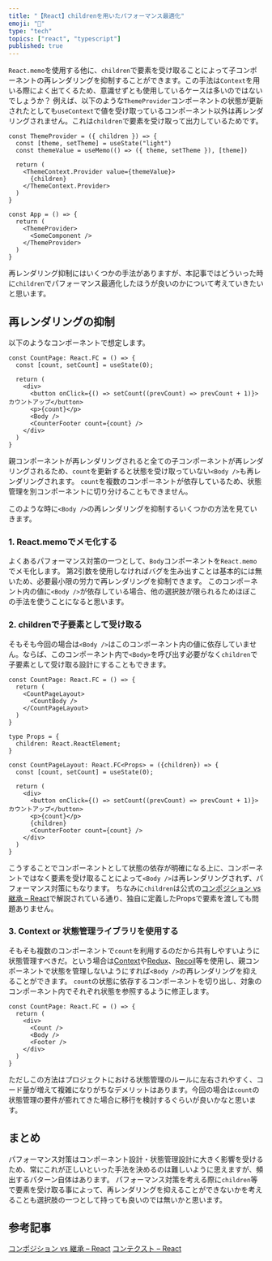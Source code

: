 ```yaml
---
title: "【React】childrenを用いたパフォーマンス最適化"
emoji: "📄"
type: "tech"
topics: ["react", "typescript"]
published: true
---
```


`React.memo`を使用する他に、`children`で要素を受け取ることによって子コンポーネントの再レンダリングを抑制することができます。この手法は`Context`を用いる際によく出てくるため、意識せずとも使用しているケースは多いのではないでしょうか？
例えば、以下のような`ThemeProvider`コンポーネントの状態が更新されたとしても`useContext`で値を受け取っているコンポーネント以外は再レンダリングされません。これは`children`で要素を受け取って出力しているためです。

```tsx:ThemeProvider.tsx
const ThemeProvider = ({ children }) => {
  const [theme, setTheme] = useState("light")
  const themeValue = useMemo(() => ({ theme, setTheme }), [theme])

  return (
    <ThemeContext.Provider value={themeValue}>
      {children}
    </ThemeContext.Provider>
  )
}
```

```tsx:App.tsx
const App = () => {
  return (
    <ThemeProvider>
      <SomeComponent />
    </ThemeProvider>
  )
}
```

再レンダリング抑制にはいくつかの手法がありますが、本記事ではどういった時に`children`でパフォーマンス最適化したほうが良いのかについて考えていきたいと思います。

## 再レンダリングの抑制

以下のようなコンポーネントで想定します。

```tsx:CountPage.tsx
const CountPage: React.FC = () => {
  const [count, setCount] = useState(0);
  
  return (
    <div>
      <button onClick={() => setCount((prevCount) => prevCount + 1)}>カウントアップ</button>
      <p>{count}</p>
      <Body />
      <CounterFooter count={count} />
    </div>
  )
}
```

親コンポーネントが再レンダリングされると全ての子コンポーネントが再レンダリングされるため、`count`を更新すると状態を受け取っていない`<Body />`も再レンダリングされます。
`count`を複数のコンポーネントが依存しているため、状態管理を別コンポーネントに切り分けることもできません。

このような時に`<Body />`の再レンダリングを抑制するいくつかの方法を見ていきます。

### 1. React.memoでメモ化する

よくあるパフォーマンス対策の一つとして、`Body`コンポーネントを`React.memo`でメモ化します。
第2引数を使用しなければバグを生み出すことは基本的には無いため、必要最小限の労力で再レンダリングを抑制できます。
このコンポーネント内の値に`<Body />`が依存している場合、他の選択肢が限られるためほぼこの手法を使うことになると思います。

### 2. childrenで子要素として受け取る

そもそも今回の場合は`<Body />`はこのコンポーネント内の値に依存していません。ならば、このコンポーネント内で`<Body>`を呼び出す必要がなく`children`で子要素として受け取る設計にすることもできます。

```tsx:App.tsx
const CountPage: React.FC = () => {
  return (
    <CountPageLayout>
      <CountBody />
    </CountPageLayout>
  )
}
```

```tsx:CountPageLayout.tsx
type Props = {
  children: React.ReactElement;
}

const CountPageLayout: React.FC<Props> = ({children}) => {
  const [count, setCount] = useState(0);
  
  return (
    <div>
      <button onClick={() => setCount((prevCount) => prevCount + 1)}>カウントアップ</button>
      <p>{count}</p>
      {children}
      <CounterFooter count={count} />
    </div>
  )
}
```

こうすることでコンポーネントとして状態の依存が明確になる上に、コンポーネントではなく要素を受け取ることによって`<Body />`は再レンダリングされず、パフォーマンス対策にもなります。
ちなみに`children`は公式の[コンポジション vs 継承 – React](https://ja.reactjs.org/docs/composition-vs-inheritance.html)で解説されている通り、独自に定義したPropsで要素を渡しても問題ありません。

### 3. Context or 状態管理ライブラリを使用する

そもそも複数のコンポーネントで`count`を利用するのだから共有しやすいように状態管理すべきだ。という場合は[Context](https://ja.reactjs.org/docs/context.html#reactcreatecontext)や[Redux](https://redux.js.org/)、[Recoil](https://recoiljs.org/)等を使用し、親コンポーネントで状態を管理しないようにすれば`<Body />`の再レンダリングを抑えることができます。
`count`の状態に依存するコンポーネントを切り出し、対象のコンポーネント内でそれぞれ状態を参照するように修正します。

```tsx:CountPage.tsx
const CountPage: React.FC = () => {
  return (
    <div>
      <Count />
      <Body />
      <Footer />
    </div>
  )
}
```

ただしこの方法はプロジェクトにおける状態管理のルールに左右されやすく、コード量が増えて複雑になりがちなデメリットはあります。今回の場合は`count`の状態管理の要件が膨れてきた場合に移行を検討するぐらいが良いかなと思います。

## まとめ

パフォーマンス対策はコンポーネント設計・状態管理設計に大きく影響を受けるため、常にこれが正しいといった手法を決めるのは難しいように思えますが、頻出するパターン自体はあります。
パフォーマンス対策を考える際に`children`等で要素を受け取る事によって、再レンダリングを抑えることができないかを考えることも選択肢の一つとして持っても良いのでは無いかと思います。

## 参考記事

[コンポジション vs 継承 – React](https://ja.reactjs.org/docs/composition-vs-inheritance.html)
[コンテクスト – React](https://ja.reactjs.org/docs/context.html#reactcreatecontext)
